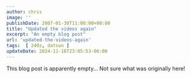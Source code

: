 ```yaml
---
author: chris
image: ''
publishDate: 2007-01-30T11:00:00+00:00
title: "Updated the videos again"
excerpt: "An empty blog post"
url: 'updated-the-videos-again'
tags:  [ 240z, datsun ] 
updateDate: 2024-11-16T23:05:53-06:00
---
```


This blog post is apparently empty... Not sure what was originally here!
